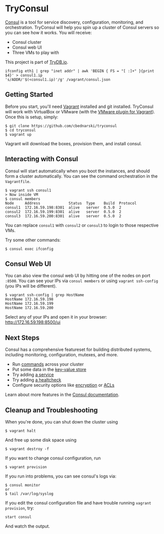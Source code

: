 # TryConsul

[Consul](https://consul.io/) is a tool for service discovery, configuration, monitoring, and orchestration. TryConsul will help you spin up a cluster of Consul servers so you can see how it works. You will receive:

- Consul cluster
- Consul web UI
- Three VMs to play with

This project is part of [TryDB.io](https://trydb.io).

    ifconfig eth1 | grep "inet addr" | awk 'BEGIN { FS = "[ :]+" }{print $4}' > consul1.ip
    's/ADDR/'$(<consul1.ip)'/g' /vagrant/consul.json

## Getting Started

Before you start, you'll need [Vagrant](https://www.vagrantup.com/) installed and git installed. TryConsul will work with VirtualBox or VMware (with the [VMware plugin for Vagrant](http://www.vagrantup.com/vmware)). Once this is setup, simply:

    $ git clone https://github.com/cbednarski/tryconsul
    $ cd tryconsul
    $ vagrant up

Vagrant will download the boxes, provision them, and install consul.

## Interacting with Consul

Consul will start automatically when you boot the instances, and should form a cluster automatically. You can see the command orchestration in the `Vagrantfile`.

    $ vagrant ssh consul1
    > Now inside VM
    $ consul members
    Node     Address             Status  Type    Build  Protocol
    consul1  172.16.59.198:8301  alive   server  0.5.0  2
    consul2  172.16.59.199:8301  alive   server  0.5.0  2
    consul3  172.16.59.200:8301  alive   server  0.5.0  2

You can replace `consul1` with `consul2` or `consul3` to login to those respective VMs.

Try some other commands:

    $ consul exec ifconfig

## Consul Web UI

You can also view the consul web UI by hitting one of the nodes on port `:8500`. You can see your IPs via `consul members` or using `vagrant ssh-config` (you IPs will be different).

    $ vagrant ssh-config | grep HostName
    HostName 172.16.59.198
    HostName 172.16.59.199
    HostName 172.16.59.200

Select any of your IPs and open it in your browser: http://172.16.59.198:8500/ui

## Next Steps

Consul has a comprehensive featureset for building distributed systems, including monitoring, configuration, mutexes, and more.

- Run [commands](https://consul.io/docs/commands/exec.html) across your cluster
- Put some data in the [key-value store](https://consul.io/docs/agent/http/kv.html)
- Try adding [a service](https://consul.io/docs/agent/services.html)
- Try adding [a healtcheck](https://consul.io/docs/agent/checks.html)
- Configure security options like [encryption](https://consul.io/docs/agent/encryption.html) or [ACLs](https://consul.io/docs/internals/acl.html)

Learn about more features in the [Consul documentation](https://consul.io/docs/index.html).

## Cleanup and Troubleshooting

When you're done, you can shut down the cluster using

    $ vagrant halt

And free up some disk space using

    $ vagrant destroy -f

If you want to change consul configuration, run

    $ vagrant provision

If you run into problems, you can see consul's logs via:

    $ consul monitor
    or
    $ tail /var/log/syslog

If you edit the consul configuration file and have trouble running `vagrant provision`, try:

    start consul

And watch the output.
